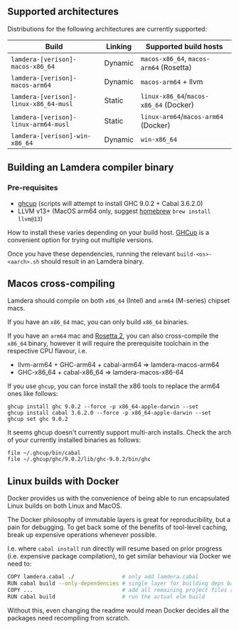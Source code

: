
## Supported architectures

Distributions for the following architectures are currently supported:

| Build                                 | Linking | Supported build hosts                   |
| ------------------------------------- | ------- | --------------------------------------- |
| `lamdera-[verison]-macos-x86_64`      | Dynamic | `macos-x86_64`, `macos-arm64` (Rosetta) |
| `lamdera-[verison]-macos-arm64`       | Dynamic | `macos-arm64` + llvm                    |
| `lamdera-[verison]-linux-x86_64-musl` | Static  | `linux-x86_64`/`macos-x86_64` (Docker)  |
| `lamdera-[verison]-linux-arm64-musl`  | Static  | `linux-arm64`/`macos-arm64` (Docker)    |
| `lamdera-[verison]-win-x86_64`        | Dynamic | `win-x86_64`                            |


## Building an Lamdera compiler binary

### Pre-requisites

- [ghcup](https://www.haskell.org/ghcup/) (scripts will attempt to install GHC 9.0.2 + Cabal 3.6.2.0)
- LLVM v13+ (MacOS arm64 only, suggest [homebrew](https://brew.sh/) `brew install llvm@13`)

How to install these varies depending on your build host. [GHCup](https://www.haskell.org/ghcup/) is a convenient option for trying out multiple versions.

Once you have these dependencies, running the relevant `build-<os>-<aarch>.sh` should result in an Lamdera binary.


## Macos cross-compiling

Lamdera should compile on both `x86_64` (Intel) and `arm64` (M-series) chipset macs.

If you have an `x86_64` mac, you can only build `x86_64` binaries.

If you have an `arm64` mac and [Rosetta 2](https://support.apple.com/en-gb/HT211861), you can also cross-compile the `x86_64` binary, however it will require the prerequisite toolchain in the respective CPU flavour, i.e.

- llvm-arm64 + GHC-arm64 + cabal-arm64  => lamdera-macos-arm64
- GHC-x86_64 + cabal-x86_64  => lamdera-macos-x86-64

If you use `ghcup`, you can force install the x86 tools to replace the arm64 ones like follows:

```
ghcup install ghc 9.0.2 --force -p x86_64-apple-darwin --set
ghcup install cabal 3.6.2.0 --force -p x86_64-apple-darwin --set
ghcup set ghc 9.0.2
```

It seems ghcup doesn't currently support multi-arch installs. Check the arch of your currently installed binaries as follows:

```
file ~/.ghcup/bin/cabal
file ~/.ghcup/ghc/9.0.2/lib/ghc-9.0.2/bin/ghc
```


## Linux builds with Docker

Docker provides us with the convenience of being able to run encapsulated Linux builds on both Linux and MacOS.

The Docker philosophy of immutable layers is great for reproducibility, but a pain for debugging. To get back some of the benefits of tool-level caching, break up expensive operations whenever possible.

I.e. where `cabal install` run directly will resume based on prior progress (i.e. expensive package compilation), to get similar behaviour via Docker we need to:

```bash
COPY lamdera.cabal ./               # only add lamdera.cabal
RUN cabal build --only-dependencies # single layer for building deps based on lamdera.cabal only
COPY ...                            # add all remaining project files afterward
RUN cabal build                     # run the actual elm build
```

Without this, even changing the readme would mean Docker decides all the packages need recompiling from scratch.

